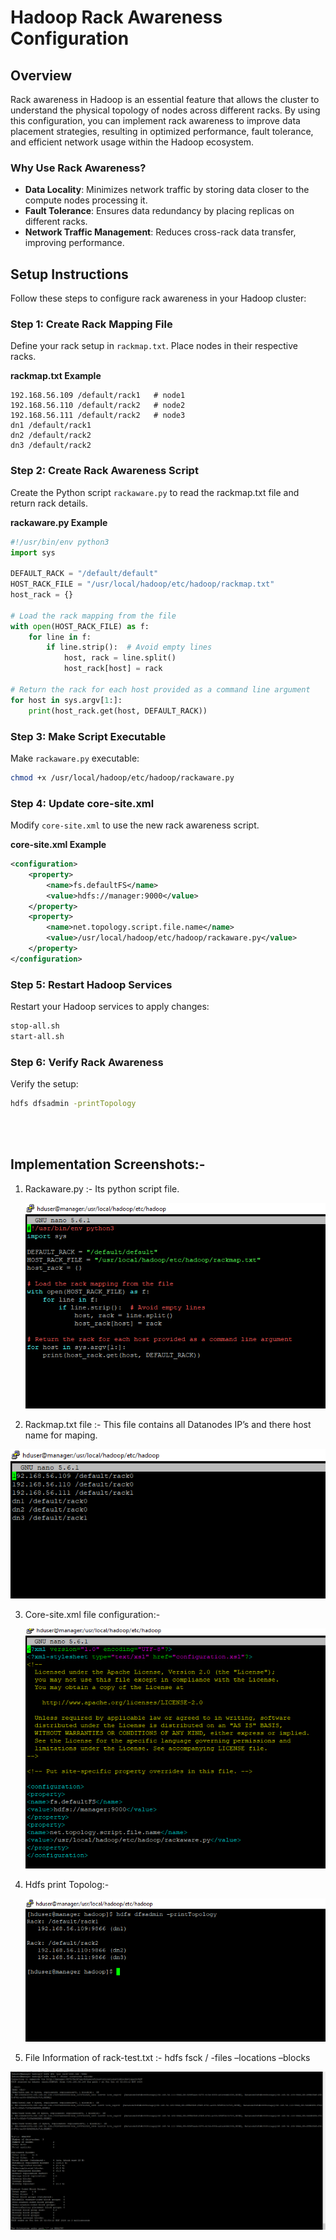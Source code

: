 
# Hadoop Rack Awareness Configuration

## Overview
Rack awareness in Hadoop is an essential feature that allows the cluster to understand the physical topology of nodes across different racks. By using this configuration, you can implement rack awareness to improve data placement strategies, resulting in optimized performance, fault tolerance, and efficient network usage within the Hadoop ecosystem.

### Why Use Rack Awareness?
- **Data Locality**: Minimizes network traffic by storing data closer to the compute nodes processing it.
- **Fault Tolerance**: Ensures data redundancy by placing replicas on different racks.
- **Network Traffic Management**: Reduces cross-rack data transfer, improving performance.

## Setup Instructions

Follow these steps to configure rack awareness in your Hadoop cluster:

### Step 1: Create Rack Mapping File
Define your rack setup in `rackmap.txt`. Place nodes in their respective racks.

**rackmap.txt Example**
```
192.168.56.109 /default/rack1   # node1
192.168.56.110 /default/rack2   # node2
192.168.56.111 /default/rack2   # node3
dn1 /default/rack1
dn2 /default/rack2
dn3 /default/rack2
```

### Step 2: Create Rack Awareness Script
Create the Python script `rackaware.py` to read the rackmap.txt file and return rack details.

**rackaware.py Example**
```python
#!/usr/bin/env python3
import sys

DEFAULT_RACK = "/default/default"
HOST_RACK_FILE = "/usr/local/hadoop/etc/hadoop/rackmap.txt"
host_rack = {}

# Load the rack mapping from the file
with open(HOST_RACK_FILE) as f:
    for line in f:
        if line.strip():  # Avoid empty lines
            host, rack = line.split()
            host_rack[host] = rack

# Return the rack for each host provided as a command line argument
for host in sys.argv[1:]:
    print(host_rack.get(host, DEFAULT_RACK))
```

### Step 3: Make Script Executable
Make `rackaware.py` executable:
```bash
chmod +x /usr/local/hadoop/etc/hadoop/rackaware.py
```

### Step 4: Update core-site.xml
Modify `core-site.xml` to use the new rack awareness script.

**core-site.xml Example**
```xml
<configuration>
    <property>
        <name>fs.defaultFS</name>
        <value>hdfs://manager:9000</value>
    </property>
    <property>
        <name>net.topology.script.file.name</name>
        <value>/usr/local/hadoop/etc/hadoop/rackaware.py</value>
    </property>
</configuration>
```

### Step 5: Restart Hadoop Services
Restart your Hadoop services to apply changes:
```bash
stop-all.sh
start-all.sh
```

### Step 6: Verify Rack Awareness
Verify the setup:
```bash
hdfs dfsadmin -printTopology
```


<br>
<br>


## Implementation Screenshots:-

1. Rackaware.py :- Its python script file.

    ![Alt Text](Screenshorts/1.png)

 

 2. Rackmap.txt file :-  This file contains all Datanodes IP’s and there host name for maping.

   ![Alt Text](Screenshorts/2.png)


 
3. Core-site.xml file configuration:-

   ![Alt Text](Screenshorts/3.png)

 

4. Hdfs print Topolog:-


   ![Alt Text](Screenshorts/4.png)

 

5. File Information of  rack-test.txt :-    hdfs fsck / -files –locations –blocks

 

  ![Alt Text](Screenshorts/6.png)
